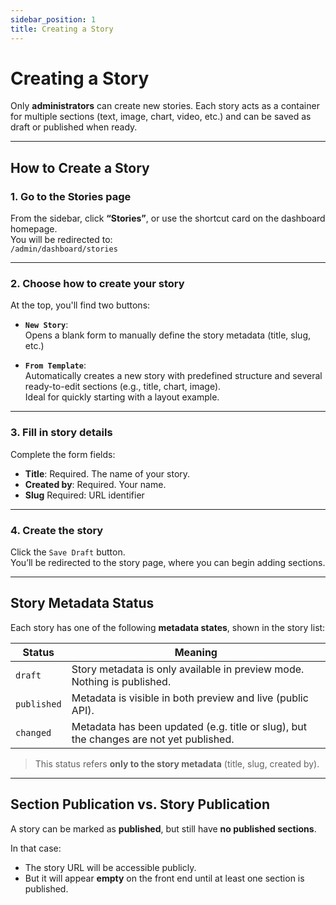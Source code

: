 ```yaml
---
sidebar_position: 1
title: Creating a Story
---
```


# Creating a Story

Only **administrators** can create new stories. Each story acts as a container for multiple sections (text, image, chart, video, etc.) and can be saved as draft or published when ready.

---

## How to Create a Story

### 1. Go to the Stories page

From the sidebar, click **“Stories”**, or use the shortcut card on the dashboard homepage.  
You will be redirected to:  
`/admin/dashboard/stories`

---

### 2. Choose how to create your story

At the top, you'll find two buttons:

- **`New Story`**:  
  Opens a blank form to manually define the story metadata (title, slug, etc.)

- **`From Template`**:  
  Automatically creates a new story with predefined structure and several ready-to-edit sections (e.g., title, chart, image).  
  Ideal for quickly starting with a layout example.
  
---

### 3. Fill in story details

Complete the form fields:

- **Title**: Required. The name of your story.
- **Created by**: Required. Your name.
- **Slug** Required: URL identifier 

---

### 4. Create the story

Click the `Save Draft` button.  
You’ll be redirected to the story page, where you can begin adding sections.

---

## Story Metadata Status

Each story has one of the following **metadata states**, shown in the story list:

| Status     | Meaning                                                                 |
|------------|-------------------------------------------------------------------------|
| `draft`    | Story metadata is only available in preview mode. Nothing is published. |
| `published`| Metadata is visible in both preview and live (public API).              |
| `changed`  | Metadata has been updated (e.g. title or slug), but the changes are not yet published.|

> This status refers **only to the story metadata** (title, slug, created by).  

---

## Section Publication vs. Story Publication

A story can be marked as **published**, but still have **no published sections**.

In that case:
- The story URL will be accessible publicly.
- But it will appear **empty** on the front end until at least one section is published.